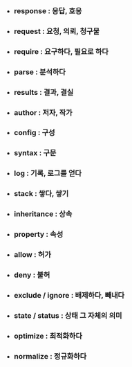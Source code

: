 - ### response : 응답, 호응
- ### request : 요청, 의뢰, 청구물
- ### require : 요구하다, 필요로 하다
- ### parse :  분석하다
- ### results : 결과, 결실
- ### author : 저자, 작가
- ### config : 구성
- ### syntax : 구문
- ### log : 기록, 로그를 얻다
- ### stack : 쌓다, 쌓기
- ### inheritance : 상속
- ### property : 속성
- ### allow : 허가
- ### deny : 불허
- ### exclude / ignore : 배제하다, 빼내다
- ### state / status : 상태 그 자체의 의미
- ### optimize : 최적화하다
- ### normalize : 정규화하다